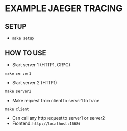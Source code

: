 # EXAMPLE JAEGER TRACING

## SETUP

- `make setup`

## HOW TO USE

- Start server 1 (HTTP1, GRPC)

```
make server1
```

- Start server 2 (HTTP1)

```
make server2
```

- Make request from client to server1 to trace

```
make client
```

- Can call any http request to server1 or server2
- Frontend: `http://localhost:16686`
